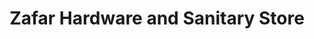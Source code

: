 ---
title: "Zafar Hardware and Sanitary Store"
url: /karachi/zafar-hardware-and-sanitary-store/
shop: hardware
---